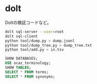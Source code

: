 # dolt

Doltの検証コードなど。

```sh
dolt sql-server --user=root
dolt sql-client
python tool/dump.py > dump.jsonl
python tool/dump_tree.py > dump_tree.txt
python tool/add.py < in.tsv
```

```sql
SHOW DATABASES;
USE ocaz_terminology;
SHOW TABLES;
SELECT * FROM terms;
SELECT * FROM synonyms;
```
